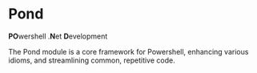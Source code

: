 Pond
========

**PO**wershell .**N**et **D**evelopment

The Pond module is a core framework for Powershell, enhancing various idioms, and streamlining common, repetitive code.

